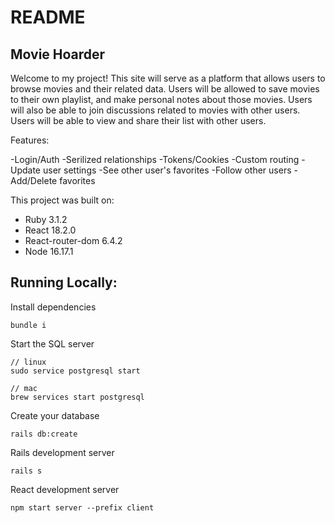 # README

## Movie Hoarder

Welcome to my project! This site will serve as a platform that allows users to browse movies and their related data. Users will be allowed to save movies to their own playlist, and make personal notes about those movies. Users will also be able to join discussions related to movies with other users. Users will be able to view and share their list with other users.

Features:

-Login/Auth
-Serilized relationships
-Tokens/Cookies
-Custom routing
-Update user settings
-See other user's favorites
-Follow other users
-Add/Delete favorites

This project was built on:

- Ruby 3.1.2
- React 18.2.0
- React-router-dom 6.4.2
- Node 16.17.1

## Running Locally:

Install dependencies

```
bundle i
```

Start the SQL server

```
// linux
sudo service postgresql start

// mac
brew services start postgresql
```

Create your database

```
rails db:create
```

Rails development server

```
rails s
```

React development server

```
npm start server --prefix client
```
